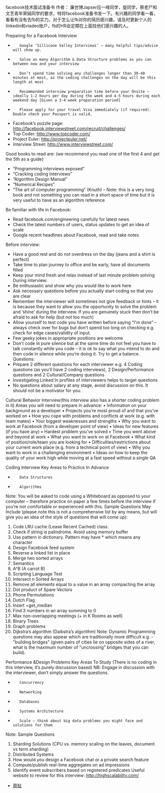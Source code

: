 facebook技术面试准备书 作者：  廉世博Japser应一峰同学，旋同学，蔡老尸和文艺青年荣娟同学的要求，特将facebook准备书发一下。有兴趣的同学看一看，看看有没有去fb的实力。对于怎么让fb对你的简历感兴趣，请及时更新个人的linkedin和viadeo账户，fb的HR会定期在上面找他们感兴趣的人。

Preparing for a Facebook Interview
*        Google ‘Sillicone Valley Interviews’ – many helpful tips/advice will show up.
*        Solve as many Algorithm & Data Structure problems as you can between now and your interview 
*        Don’t spend time solving any challenges longer than 30-40 minutes at most, as the coding challenges on the day will be this length at most
*        Recommended interview preparation time before your Onsite – ideally 1-2 hours per day during the week and 4-5 hours during each weekend day [Given a 3-4 week preparation period]
*        Please apply for your travel Visa immediately (if required). Double check your Passport is valid. 

* Facebook’s puzzle page: http://facebook.interviewstreet.com/recruit/challenges/
* Top Coder: http://www.topcoder.com/
* Project Euler: http://projecteuler.net/
* Interview Street: http://www.interviewstreet.com/

Good books to read are: (we recommend you read one of the first 4 and get the 5th as a guide)
* “Programming interviews exposed”
* “Cracking coding Interviews”
* “Algorithm Design Manual”
* “Numerical Recipes” 
* “The art of computer programming” (Knuth) – Note: this is a very long book and not something you can read in a short space of time but it is very useful to have as an algorithm reference
    
Be familiar with life in Facebook:
* Read facebook.com/engineering carefully for latest news
* Check the latest numbers of users, status updates to get an idea of scale
* Google recent headlines about Facebook, read and take notes
    
    
Before interview:
* Have a good rest and do not overdress on the day (jeans and a shirt is perfect)    
* Take time to plan journey to office and be early, have all documents filled
* Keep your mind fresh and relax instead of last minute problem solving
During interview:
* Be enthusiastic and show why you would like to work here
* Ask necessary questions before you actually start coding so that you are clear
* Remember the interviewer will sometimes not give feedback or hints – it is because they want to allow you the opportunity to solve the problem and ‘shine’ during the interview. If you are genuinely stuck then don’t be afraid to ask for help (but not too much)
* Allow yourself to test code you have written before saying “I'm done” – always check over for bugs but don’t spend too long on checking e.g. check for edge cases/validity of input. 
* Few geeky jokes in appropriate positions are welcome    
*  Don’t code in pure silence but at the same time do not feel you have to talk constantly while you code – it is ok to say what you intend to do and then code in silence while you’re doing it. Try to get a balance.
Questions:
* Prepare 2 different questions for each interviewer e.g. 4 Coding questions (as you’ll have 2 coding interviews), 2 Design/Performance questions and 2 Cultural/Company questions
* Investigating Linked In profiles of interviewers helps to target questions
* No questions about salary at any stage, avoid discussion on this. It should not be a motivator for you. 
    
    
    

    
Cultural Behavior Interview(this interview also has a shorter coding problem in it)
Areas you will need to prepare in advance:
• Information on your background as a developer
• Projects you’re most proud of and that you’ve worked on
• How you cope with problems and conflicts at work (e.g. with team mates)
• Your biggest weaknesses and strengths
• Why you want to work at Facebook (from a developer point of view)
• Ideas for new features (if you have any)
• Hardest problem you’ve solved
• Time you went above and beyond at work
• What you want to work on at Facebook
• What kind of position/role/team you are looking for
• Difficulties/restrictions  about your current work place (e.g. from a technical point of view)
• Why you want to work in a challenging environment
• Ideas on how to keep the quality of your work high while moving at a fast speed without a single QA
            
    
    
    
    
    
    
    
    
    
Coding Interview
Key Areas to Practice In Advance
*        Data Structures
*        Algorithms
    
Note: You will be asked to code using a Whiteboard as opposed to your computer – therefore practice on paper a few times before the interview if you’re not comfortable or experienced with this. 
Sample Questions May Include (please note this is not a comprehensive list by any means, but will give you an idea of the style of questions that will come up):

1. Code LRU cache (Lease Recent Cached) class.
2. Check if string is palindrome. Avoid using memory buffer
3. Use pattern in dictionary. Pattern may have * which means any character
4. Design Facebook feed system
5. Reverse a linked list in place
6. Merge two sorted arrays
7. Semantics
8. A^B (A carrot B)
9. Scripting Language Test
10. Intersect n Sorted Arrays
11. Remove all elements equal to a value in an array compacting the array
12. Dot product of Spare Vectors 
13. Phone Permutations
14. Dutch Flag 
15. Insert +get_median
16. Find 3 numbers in an array summing to 0 
17. Max non-overlapping meetings (+ in K Rooms as well)
18. Binary Trees
19. Graph problems
20. Dijkstra’s algorithm (Daikstra’s algorithm)
Note: Dynamic Programming questions may also appear which are traditionally more difficult e.g. -"building bridges" (given pairs of cities lie on opposite sides of a river, what is the maximum number of "uncrossing" bridges that you can build).
    
    
Performance &Design Problems
Key Areas To Study (There is no coding in this interview, it’s purely discussion based) 
NB: Engage in discussion with the interviewer, don’t simply answer the questions. 
*        Concurrency
*        Networking
*        Databases
*        Systems Architecture
*        Scale – think about big data problems you might face and solutions for them
    
Note:
Sample Questions
1. Sharding Solutions (CPU vs. memory scaling on the leaves, document vs term sharding)
2. Distributed Systems
3. How would you design a Facebook chat or a private search feature
4. Compute/publish real-time aggregates on ad impressions
5. Identify event subscribers based on registered predicates
Useful website to review for this interview: http://highscalability.com/ 
    
    
* [原帖](http://www.wohenniu.com/thread-1174-1-1.html)
